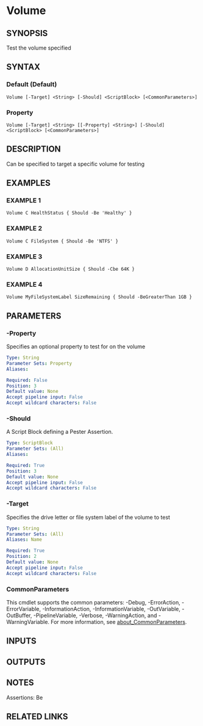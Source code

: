 ﻿---
external help file: infraspective-help.xml
Module Name: infraspective
online version: https://github.com/aldrichtr/infraspective/blob/main/docs/help/Volume.md
schema: 2.0.0
---

# Volume

## SYNOPSIS
Test the volume specified

## SYNTAX

### Default (Default)
```
Volume [-Target] <String> [-Should] <ScriptBlock> [<CommonParameters>]
```

### Property
```
Volume [-Target] <String> [[-Property] <String>] [-Should] <ScriptBlock> [<CommonParameters>]
```

## DESCRIPTION
Can be specified to target a specific volume for testing

## EXAMPLES

### EXAMPLE 1
```
Volume C HealthStatus { Should -Be 'Healthy' }
```

### EXAMPLE 2
```
Volume C FileSystem { Should -Be 'NTFS' }
```

### EXAMPLE 3
```
Volume D AllocationUnitSize { Should -Cbe 64K }
```

### EXAMPLE 4
```
Volume MyFileSystemLabel SizeRemaining { Should -BeGreaterThan 1GB }
```

## PARAMETERS

### -Property
Specifies an optional property to test for on the volume

```yaml
Type: String
Parameter Sets: Property
Aliases:

Required: False
Position: 3
Default value: None
Accept pipeline input: False
Accept wildcard characters: False
```

### -Should
A Script Block defining a Pester Assertion.

```yaml
Type: ScriptBlock
Parameter Sets: (All)
Aliases:

Required: True
Position: 3
Default value: None
Accept pipeline input: False
Accept wildcard characters: False
```

### -Target
Specifies the drive letter or file system label of the volume to test

```yaml
Type: String
Parameter Sets: (All)
Aliases: Name

Required: True
Position: 2
Default value: None
Accept pipeline input: False
Accept wildcard characters: False
```

### CommonParameters
This cmdlet supports the common parameters: -Debug, -ErrorAction, -ErrorVariable, -InformationAction, -InformationVariable, -OutVariable, -OutBuffer, -PipelineVariable, -Verbose, -WarningAction, and -WarningVariable. For more information, see [about_CommonParameters](http://go.microsoft.com/fwlink/?LinkID=113216).

## INPUTS

## OUTPUTS

## NOTES
Assertions: Be

## RELATED LINKS
